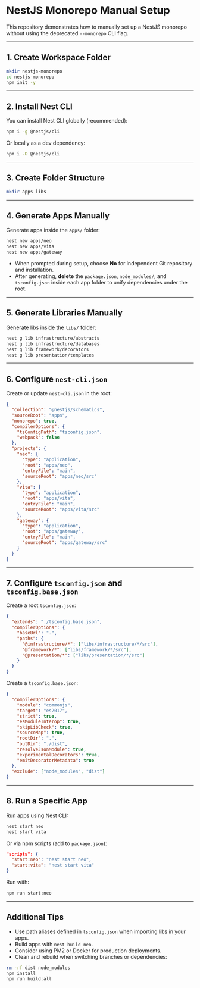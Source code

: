 # NestJS Monorepo Manual Setup

This repository demonstrates how to manually set up a NestJS monorepo without using the deprecated `--monorepo` CLI flag.

---

## 1. Create Workspace Folder

```bash
mkdir nestjs-monorepo
cd nestjs-monorepo
npm init -y
```

---

## 2. Install Nest CLI

You can install Nest CLI globally (recommended):

```bash
npm i -g @nestjs/cli
```

Or locally as a dev dependency:

```bash
npm i -D @nestjs/cli
```

---

## 3. Create Folder Structure

```bash
mkdir apps libs
```

---

## 4. Generate Apps Manually

Generate apps inside the `apps/` folder:

```bash
nest new apps/neo
nest new apps/vita
nest new apps/gateway
```

- When prompted during setup, choose **No** for independent Git repository and installation.
- After generating, **delete** the `package.json`, `node_modules/`, and `tsconfig.json` inside each app folder to unify dependencies under the root.

---

## 5. Generate Libraries Manually

Generate libs inside the `libs/` folder:

```bash
nest g lib infrastructure/abstracts
nest g lib infrastructure/databases
nest g lib framework/decorators
nest g lib presentation/templates
```

---

## 6. Configure `nest-cli.json`

Create or update `nest-cli.json` in the root:

```json
{
  "collection": "@nestjs/schematics",
  "sourceRoot": "apps",
  "monorepo": true,
  "compilerOptions": {
    "tsConfigPath": "tsconfig.json",
    "webpack": false
  },
  "projects": {
    "neo": {
      "type": "application",
      "root": "apps/neo",
      "entryFile": "main",
      "sourceRoot": "apps/neo/src"
    },
    "vita": {
      "type": "application",
      "root": "apps/vita",
      "entryFile": "main",
      "sourceRoot": "apps/vita/src"
    },
    "gateway": {
      "type": "application",
      "root": "apps/gateway",
      "entryFile": "main",
      "sourceRoot": "apps/gateway/src"
    }
  }
}
```

---

## 7. Configure `tsconfig.json` and `tsconfig.base.json`

Create a root `tsconfig.json`:

```json
{
  "extends": "./tsconfig.base.json",
  "compilerOptions": {
    "baseUrl": ".",
    "paths": {
      "@infrastructure/*": ["libs/infrastructure/*/src"],
      "@framework/*": ["libs/framework/*/src"],
      "@presentation/*": ["libs/presentation/*/src"]
    }
  }
}
```

Create a `tsconfig.base.json`:

```json
{
  "compilerOptions": {
    "module": "commonjs",
    "target": "es2017",
    "strict": true,
    "esModuleInterop": true,
    "skipLibCheck": true,
    "sourceMap": true,
    "rootDir": ".",
    "outDir": "./dist",
    "resolveJsonModule": true,
    "experimentalDecorators": true,
    "emitDecoratorMetadata": true
  },
  "exclude": ["node_modules", "dist"]
}
```

---

## 8. Run a Specific App

Run apps using Nest CLI:

```bash
nest start neo
nest start vita
```

Or via npm scripts (add to `package.json`):

```json
"scripts": {
  "start:neo": "nest start neo",
  "start:vita": "nest start vita"
}
```

Run with:

```bash
npm run start:neo
```

---

## Additional Tips

- Use path aliases defined in `tsconfig.json` when importing libs in your apps.
- Build apps with `nest build neo`.
- Consider using PM2 or Docker for production deployments.
- Clean and rebuild when switching branches or dependencies:

```bash
rm -rf dist node_modules
npm install
npm run build:all
```
